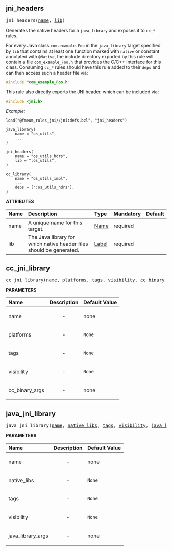 <!-- Generated with Stardoc: http://skydoc.bazel.build -->



<a id="#jni_headers"></a>

## jni_headers

<pre>
jni_headers(<a href="#jni_headers-name">name</a>, <a href="#jni_headers-lib">lib</a>)
</pre>


Generates the native headers for a `java_library` and exposes it to `cc_*` rules.

For every Java class `com.example.Foo` in the `java_library` target specified by `lib` that contains at least one
function marked with `native` or constant annotated with `@Native`, the include directory exported by this rule will
contain a file `com_example_Foo.h` that provides the C/C++ interface for this class. Consuming `cc_*` rules should have
this rule added to their `deps` and can then access such a header file via:

```c
#include "com_example_Foo.h"
```

This rule also directly exports the JNI header, which can be included via:

```c
#include <jni.h>
```

*Example:*

```starlark
load("@fmeum_rules_jni//jni:defs.bzl", "jni_headers")

java_library(
    name = "os_utils",
    ...
)

jni_headers(
    name = "os_utils_hdrs",
    lib = ":os_utils",
)

cc_library(
    name = "os_utils_impl",
    ...
    deps = [":os_utils_hdrs"],
)
```


**ATTRIBUTES**


| Name  | Description | Type | Mandatory | Default |
| :------------- | :------------- | :------------- | :------------- | :------------- |
| <a id="jni_headers-name"></a>name |  A unique name for this target.   | <a href="https://bazel.build/docs/build-ref.html#name">Name</a> | required |  |
| <a id="jni_headers-lib"></a>lib |  The Java library for which native header files should be generated.   | <a href="https://bazel.build/docs/build-ref.html#labels">Label</a> | required |  |


<a id="#cc_jni_library"></a>

## cc_jni_library

<pre>
cc_jni_library(<a href="#cc_jni_library-name">name</a>, <a href="#cc_jni_library-platforms">platforms</a>, <a href="#cc_jni_library-tags">tags</a>, <a href="#cc_jni_library-visibility">visibility</a>, <a href="#cc_jni_library-cc_binary_args">cc_binary_args</a>)
</pre>



**PARAMETERS**


| Name  | Description | Default Value |
| :------------- | :------------- | :------------- |
| <a id="cc_jni_library-name"></a>name |  <p align="center"> - </p>   |  none |
| <a id="cc_jni_library-platforms"></a>platforms |  <p align="center"> - </p>   |  <code>None</code> |
| <a id="cc_jni_library-tags"></a>tags |  <p align="center"> - </p>   |  <code>None</code> |
| <a id="cc_jni_library-visibility"></a>visibility |  <p align="center"> - </p>   |  <code>None</code> |
| <a id="cc_jni_library-cc_binary_args"></a>cc_binary_args |  <p align="center"> - </p>   |  none |


<a id="#java_jni_library"></a>

## java_jni_library

<pre>
java_jni_library(<a href="#java_jni_library-name">name</a>, <a href="#java_jni_library-native_libs">native_libs</a>, <a href="#java_jni_library-tags">tags</a>, <a href="#java_jni_library-visibility">visibility</a>, <a href="#java_jni_library-java_library_args">java_library_args</a>)
</pre>



**PARAMETERS**


| Name  | Description | Default Value |
| :------------- | :------------- | :------------- |
| <a id="java_jni_library-name"></a>name |  <p align="center"> - </p>   |  none |
| <a id="java_jni_library-native_libs"></a>native_libs |  <p align="center"> - </p>   |  <code>None</code> |
| <a id="java_jni_library-tags"></a>tags |  <p align="center"> - </p>   |  <code>None</code> |
| <a id="java_jni_library-visibility"></a>visibility |  <p align="center"> - </p>   |  <code>None</code> |
| <a id="java_jni_library-java_library_args"></a>java_library_args |  <p align="center"> - </p>   |  none |


